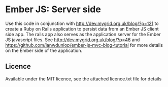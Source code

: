 Ember JS: Server side
=====================

Use this code in conjunction with http://dev.mygrid.org.uk/blog/?p=121 to create a Ruby on Rails
application to persist data from an Ember JS client side app. The rails app also serves as the
application server for the Ember JS javascript files. See http://dev.mygrid.org.uk/blog/?p=46 and 
https://github.com/ianwdunlop/ember-js-mvc-blog-tutorial for more details on the Ember side of the
application.

Licence
-------
Available under the MIT licence, see the attached licence.txt file for details

